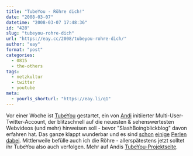 ```yaml
---
title: "TubeYou - Röhre dich!"
date: "2008-03-07"
datetime: "2008-03-07 17:48:36"
id: "428"
slug: "tubeyou-rohre-dich"
url: "https://eay.cc/2008/tubeyou-rohre-dich/"
author: "eay"
format: "post"
categories:
  - 0815
  - the-others
tags:
  - netzkultur
  - twitter
  - youtube
meta:
  - yourls_shorturl: "https://eay.li/q1"
---
```


Vor einer Woche ist [TubeYou](http://twitter.com/TubeYou) gestartet, ein von [Andi](http://www.andisblog.de) initiierter Multi-User-Twitter-Account, der blitzschnell auf die neuesten & sehenswertesten Webvideos (und mehr) hinweisen soll - bevor "SlashBoingblickblog" davon erfahren hat. Das ganze klappt wunderbar und es sind [schon](http://www.youtube.com/watch?v=rNTb29TZrXI) [einige](http://youtube.com/watch?v=KEv1ikuWoeM) [Perlen](http://www.youtube.com/watch?v=EFR75KJOXSk) [dabei](http://youtube.com/watch?v=sEH5zmAtLks&). Mittlerweile befülle auch ich die Röhre - allerspätestens jetzt solltet ihr TubeYou also auch verfolgen. Mehr auf Andis [TubeYou-Projektseite](http://www.andisblog.de/tubeyou/).
